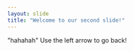 ```yaml
---
layout: slide
title: "Welcome to our second slide!"
---
```

"hahahah"
Use the left arrow to go back!

